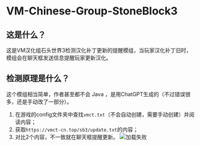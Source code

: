 # VM-Chinese-Group-StoneBlock3

 ## 这是什么？
 
 这是VM汉化组石头世界3检测汉化补丁更新的提醒模组，当玩家汉化补丁旧时，模组会在聊天框发送信息提醒玩家更新汉化。
 
 ## 检测原理是什么？
 这个模组相当简单，作者甚至都不会 Java ，是用ChatGPT生成的（不过错误很多，还是手动改了一部分）。
 1. 在游戏的config文件夹中查找`vmct.txt`（不会自动创建，需要手动创建）并阅读内容；
 2. 获取`https://vmct-cn.top/sb3/update.txt`的内容；
 3. 对比2个内容，不一致就在聊天框提醒更新。
  ![加载失败](https://)
